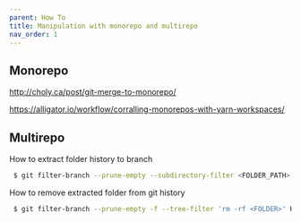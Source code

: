 ```yaml
---
parent: How To
title: Manipulation with monorepo and multirepo
nav_order: 1
---
```



## Monorepo

http://choly.ca/post/git-merge-to-monorepo/

https://alligator.io/workflow/corralling-monorepos-with-yarn-workspaces/

## Multirepo

How to extract folder history to branch
```sh
 $ git filter-branch --prune-empty --subdirectory-filter <FOLDER_PATH>
```


How to remove extracted folder from git history
```sh
 $ git filter-branch --prune-empty -f --tree-filter 'rm -rf <FOLDER>' HEAD
```